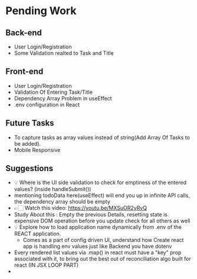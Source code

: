 # Pending Work

## Back-end

- User Login/Registration
- Some Validation realted to Task and Title

## Front-end

- User Login/Registration
- Validation Of Entering Task/Title
- Dependency Array Problem in useEffect
- .env configuration in React

## Future Tasks

- To capture tasks as array values instead of string(Add Array Of Tasks to be added).
- Mobile Responsive

## Suggestions

- 💡 Where is the UI side validation to check for emptiness of the entered values? (inside handleSubmit())
- mentioning todoData here(useEffect) will end you up in infinite API calls, the dependency array should be empty
- 👉🏻 Watch this video: https://youtu.be/MXSuOR2yRvQ
- Study About this : Empty the previous Details, resetting state is expensive DOM operation before you update check for all others as well
- 💡 Explore how to load application name dynamically from .env of the REACT application.
  - Comes as a part of config driven UI, understand how Create react app is handling env values just
    like Backend you have dotenv
- Every rendered list values via .map() in react must have a "key" prop associated with it, to bring out the best out of reconciliation algo built for react (IN JSX LOOP PART)
-
